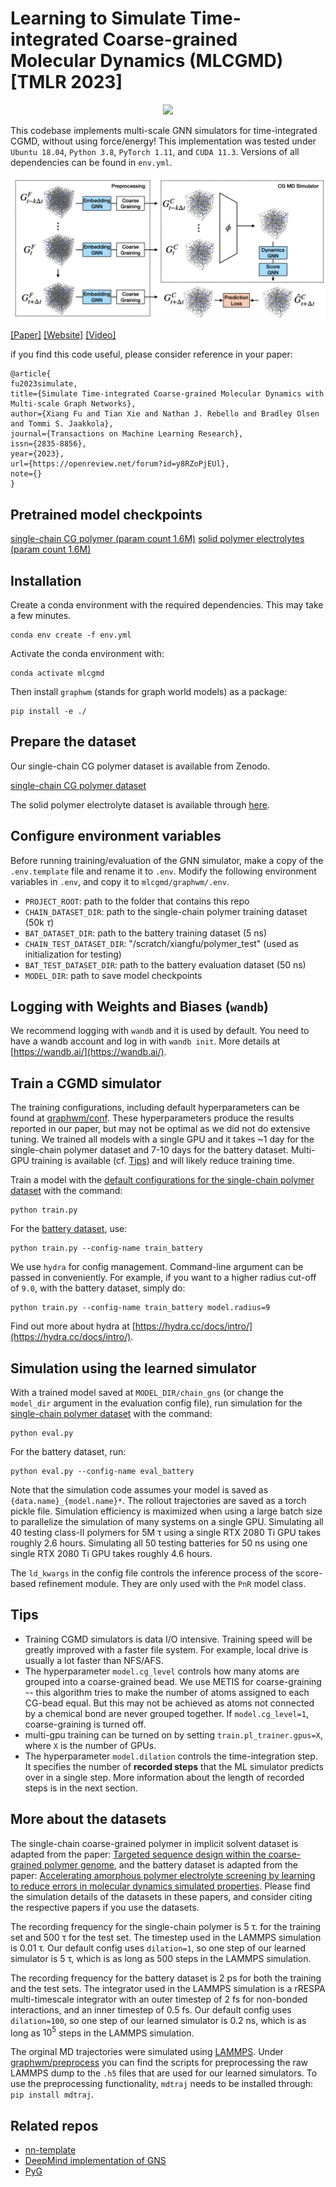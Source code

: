 # Learning to Simulate Time-integrated Coarse-grained Molecular Dynamics (MLCGMD) [TMLR 2023]

<p align="center">
<img src="assets/chain.gif" width="300">
</p>

This codebase implements multi-scale GNN simulators for time-integrated CGMD, without using force/energy! This implementation was tested under `Ubuntu 18.04`, `Python 3.8`, `PyTorch 1.11`, and `CUDA 11.3`. Versions of all dependencies can be found in `env.yml`.

<p align="center">
  <img src="assets/model.png" /> 
</p>

[[Paper]](https://openreview.net/forum?id=y8RZoPjEUl) [[Website]](https://xiangfu.co/mlcgmd) [[Video]](https://www.youtube.com/watch?v=l3aGVjQezsc)

if you find this code useful, please consider reference in your paper:

```
@article{
fu2023simulate,
title={Simulate Time-integrated Coarse-grained Molecular Dynamics with Multi-scale Graph Networks},
author={Xiang Fu and Tian Xie and Nathan J. Rebello and Bradley Olsen and Tommi S. Jaakkola},
journal={Transactions on Machine Learning Research},
issn={2835-8856},
year={2023},
url={https://openreview.net/forum?id=y8RZoPjEUl},
note={}
}
``` 

## Pretrained model checkpoints

[single-chain CG polymer (param count 1.6M)](./ckpts/chain)
[solid polymer electrolytes (param count 1.6M)](./ckpts/battery)


## Installation
Create a conda environment with the required dependencies. This may take a few minutes.

```
conda env create -f env.yml
```

Activate the conda environment with:

```
conda activate mlcgmd
```

Then install `graphwm` (stands for graph world models) as a package:

```
pip install -e ./
```

## Prepare the dataset

Our single-chain CG polymer dataset is available from Zenodo.

[single-chain CG polymer dataset](https://zenodo.org/record/6764836#.YrqHNuxKjzd)

The solid polymer electrolyte dataset is available through [here](https://arxiv.org/abs/2208.01692).

## Configure environment variables

Before running training/evaluation of the GNN simulator, make a copy of the `.env.template` file and rename it to `.env`. Modify the following environment variables in `.env`, and copy it to `mlcgmd/graphwm/.env`.

- `PROJECT_ROOT`: path to the folder that contains this repo
- `CHAIN_DATASET_DIR`: path to the single-chain polymer training dataset (50k $\tau$)
- `BAT_DATASET_DIR`: path to the battery training dataset (5 ns)
- `CHAIN_TEST_DATASET_DIR`: "/scratch/xiangfu/polymer_test" (used as initialization for testing)
- `BAT_TEST_DATASET_DIR`: path to the battery evaluation dataset (50 ns)
- `MODEL_DIR`: path to save model checkpoints

## Logging with Weights and Biases (`wandb`)

We recommend logging with `wandb` and it is used by default. You need to have a wandb account and log in with `wandb init`. More details at [https://wandb.ai/](https://wandb.ai/).

## Train a CGMD simulator

The training configurations, including default hyperparameters can be found at [graphwm/conf](./graphwm/conf). These hyperparameters produce the results reported in our paper, but may not be optimal as we did not do extensive tuning. We trained all models with a single GPU and it takes ~1 day for the single-chain polymer dataset and 7-10 days for the battery dataset. Multi-GPU training is available (cf. [Tips](https://github.com/kyonofx/mlcgmd/tree/main#tips)) and will likely reduce training time.

Train a model with the [default configurations for the single-chain polymer dataset](./graphwm/conf/train.yaml) with the command:

```
python train.py
```

For the [battery dataset](./graphwm/conf/train_battery.yaml), use:

```
python train.py --config-name train_battery
```

We use `hydra` for config management. Command-line argument can be passed in conveniently. For example, if you want to a higher radius cut-off of `9.0`, with the battery dataset, simply do:

```
python train.py --config-name train_battery model.radius=9
```

Find out more about hydra at [https://hydra.cc/docs/intro/](https://hydra.cc/docs/intro/).

## Simulation using the learned simulator

With a trained model saved at `MODEL_DIR/chain_gns` (or change the `model_dir` argument in the evaluation config file), run simulation for the [single-chain polymer dataset](./graphwm/conf/eval.yaml) with the command:

```
python eval.py
```

For the battery dataset, run:

```
python eval.py --config-name eval_battery
```

Note that the simulation code assumes your model is saved as `{data.name}_{model.name}*`. The rollout trajectories are saved as a torch pickle file. Simulation efficiency is maximized when using a large batch size to parallelize the simulation of many systems on a single GPU. Simulating all 40 testing class-II polymers for 5M τ using a single RTX 2080 Ti GPU takes roughly 2.6 hours. Simulating all 50 testing batteries for 50 ns using one single RTX 2080 Ti GPU takes roughly 4.6 hours.

The `ld_kwargs` in the config file controls the inference process of the score-based refinement module. They are only used with the `PnR` model class.

## Tips

- Training CGMD simulators is data I/O intensive. Training speed will be greatly improved with a faster file system. For example, local drive is usually a lot faster than NFS/AFS. 
- The hyperparameter `model.cg_level` controls how many atoms are grouped into a coarse-grained bead. We use METIS for coarse-graining -- this algorithm tries to make the number of atoms assigned to each CG-bead equal. But this may not be achieved as atoms not connected by a chemical bond are never grouped together.  If `model.cg_level=1`, coarse-graining is turned off.
- multi-gpu training can be turned on by setting `train.pl_trainer.gpus=X`, where `X` is the number of GPUs.
- The hyperparameter `model.dilation` controls the time-integration step. It specifies the number of **recorded steps** that the ML simulator predicts over in a single step. More information about the length of recorded steps is in the next section.

## More about the datasets 

The single-chain coarse-grained polymer in implicit solvent dataset is adapted from the paper: [Targeted sequence design within the coarse-grained polymer genome](https://www.science.org/doi/10.1126/sciadv.abc6216), and the battery dataset is adapted from the paper: [Accelerating amorphous polymer electrolyte screening by learning to reduce errors in molecular dynamics simulated properties](https://arxiv.org/abs/2101.05339). Please find the simulation details of the datasets in these papers, and consider citing the respective papers if you use the datasets. 

The recording frequency for the single-chain polymer is 5 τ. for the training set and 500 τ for the test set. The timestep used in the LAMMPS simulation is 0.01 τ. Our default config uses `dilation=1`, so one step of our learned simulator is 5 τ, which is as long as 500 steps in the LAMMPS simulation.

The recording frequency for the battery dataset is 2 ps for both the training and the test sets. The integrator used in the LAMMPS simulation is a rRESPA multi-timescale integrator with an outer timestep of 2 fs for non-bonded interactions, and an inner timestep of 0.5 fs. Our default config uses `dilation=100`, so one step of our learned simulator is 0.2 ns, which is as long as $10^5$ steps in the LAMMPS simulation.

The orginal MD trajectories were simulated using [LAMMPS](https://www.lammps.org). Under [graphwm/preprocess](./graphwm/preprocess) you can find the scripts for preprocessing the raw LAMMPS dump to the `.h5` files that are used for our learned simulators. To use the preprocessing functionality, `mdtraj` needs to be installed through: `pip install mdtraj`.

## Related repos

- [nn-template](https://github.com/grok-ai/nn-template)
- [DeepMind implementation of GNS](https://github.com/deepmind/deepmind-research/tree/master/learning_to_simulate)
- [PyG](https://github.com/pyg-team/pytorch_geometric)

